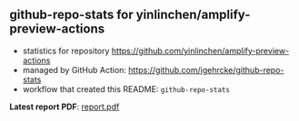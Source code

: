 ## github-repo-stats for yinlinchen/amplify-preview-actions

- statistics for repository https://github.com/yinlinchen/amplify-preview-actions
- managed by GitHub Action: https://github.com/jgehrcke/github-repo-stats
- workflow that created this README: `github-repo-stats`

**Latest report PDF**: [report.pdf](https://github.com/yinlinchen/amplify-preview-actions/raw/github-repo-stats/yinlinchen/amplify-preview-actions/latest-report/report.pdf)

